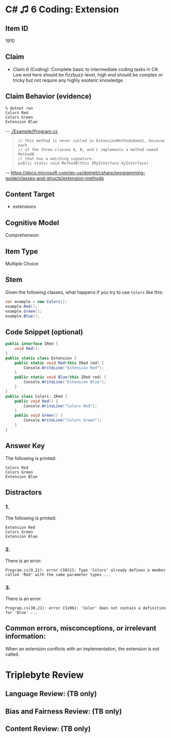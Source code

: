 # C# ♫ 6 Coding: Extension


## Item ID
1910

## Claim
-   Claim 6 (Coding): Complete basic to intermediate coding tasks in C#. Low end here should be fizzbuzz-level, high end should be complex or tricky but not require any highly esoteric knowledge.


## Claim Behavior (evidence)
```
% dotnet run
Colors Red
Colors Green
Extension Blue
```
-- [./Example/Program.cs](./Example/Program.cs)

>     // This method is never called in ExtensionMethodsDemo1, because each
>     // of the three classes A, B, and C implements a method named MethodB
>     // that has a matching signature.
>     public static void MethodB(this IMyInterface myInterface)
-- https://docs.microsoft.com/en-us/dotnet/csharp/programming-guide/classes-and-structs/extension-methods


## Content Target
* extensions


## Cognitive Model
Comprehension


## Item Type
Multiple Choice


## Stem
Given the following classes, what happens if you try to use `Colors` like this:
```csharp
var example = new Colors();
example.Red();
example.Green();
example.Blue();
```


## Code Snippet (optional)
```csharp
public interface IRed {
    void Red();
}
public static class Extension {
    public static void Red(this IRed red) {
        Console.WriteLine("Extension Red");
    }
    public static void Blue(this IRed red) {
        Console.WriteLine("Extension Blue");
    }
}
public class Colors: IRed {
    public void Red() {
        Console.WriteLine("Colors Red");
    }
    public void Green() {
        Console.WriteLine("Colors Green");
    }
}
```


## Answer Key
The following is printed:
```
Colors Red
Colors Green
Extension Blue
```


## Distractors
### 1.
The following is printed:
```
Extension Red
Colors Green
Extension Blue
```


### 2.
There is an error:
```log
Program.cs(9,21): error CS0111: Type 'Colors' already defines a member called 'Red' with the same parameter types ...
```


### 3.
There is an error:
```log
Program.cs(30,21): error CS1061: 'Color' does not contain a definition for 'Blue' ...
```


## Common errors, misconceptions, or irrelevant information:
When an extension conflicts with an implementation, the extension is not called.


# Triplebyte Review


## Language Review: (TB only)


## Bias and Fairness Review: (TB only)


## Content Review: (TB only)


